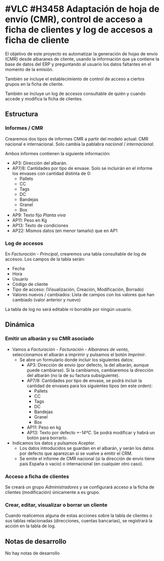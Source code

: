 # #VLC #H3458 Adaptación de hoja de envío (CMR), control de acceso a ficha de clientes y log de accesos a ficha de cliente

El objetivo de este proyecto es automatizar la generación de hojas de envío (CMR) desde albaranes de cliente, usando la información que ya contiene la base de datos del ERP y preguntando al usuario los datos faltantes en el momento de la emisión.

También se incluye el establecimiento de control de acceso a ciertos grupos en la ficha de cliente.

También se incluye un log de accesos consultable de quién y cuando accede y modifica la ficha de clientes.

## Estructura

### Informes / CMR
Crearemos dos tipos de informes CMR a partir del modelo actual: CMR nacional e internacional. Solo cambia la pablabra *nacional* / *internacional*.

Ambos informes contienen la siguiente información:
* AP3: Dirección del albarán.
* AP7/8: Cantidades por tipo de envase. Solo se incluirán en el informe los envases con cantidad distinta de 0:
    * Pallets
    * CC
    * Tags
    * DC
    * Bandejas
    * Granel
    * Box
* AP9: Texto fijo *Planta viva*
* AP11: Peso en Kg
* AP13: Texto de condiciones
* AP22: Mismos datos (en menor tamaño) que en AP1

### Log de accesos
En *Facturación - Principal*, crearemos una tabla consultable de log de accesos. Los campos de la tabla serán:
* Fecha
* Hora
* Usuario
* Código de cliente
* Tipo de acceso: (Visualización, Creación, Modificación, Borrado)
* Valores nuevos / cambiados: Lista de campos con los valores que han cambiado (valor anterior y nuevo)

La tabla de log no será editable ni borrable por ningún usuario.

## Dinámica

### Emitir un albarán y su CMR asociado
* Vamos a *Facturación - Facturación - Albaranes de venta*, seleccionamos el albarán a imprimir y pulsamos el botón *Imprimir*.
    * Se abre un formulario donde incluir los siguientes datos:
        * AP3: Dirección de envío (por defecto, la del albarán, aunque puede cambiarse). Si la cambiamos, cambiaremos la dirección del albarán (no la de su factura subsiguiente).
        * AP7/8: Cantidades por tipo de envase, se podrá incluir la cantidad de envases para los siguientes tipos (en este orden):
            * Pallets
            * CC
            * Tags
            * DC
            * Bandejas
            * Granel
            * Box
        * AP11: Peso en kg
        * AP13: Texto por defecto *+-14ºC*. Se podrá modificar y habrá un botón para borrarlo.
* Indicamos los datos y pulsamos *Aceptar*.
    * Los datos introducidos se guardan en el albarán, y serán los datos por defecto que aparezcan si se vuelve a emitir el CRM.
    * Se emite el informe de CMR nacional (si la dirección de envío tiene país España o vacío) o internacional (en cualquier otro caso).

### Acceso a ficha de clientes
Se creará un grupo *Administradores* y se configurará acceso a la ficha de clientes (modificación) únicamente a es grupo.

### Crear, editar, visualizar o borrar un cliente
Cuando realicemos alguna de estas acciones sobre la tabla de clientes o sus tablas relacionadas (direcciones, cuentas bancarias), se registrará la acción en la tabla de log.


## Notas de desarrollo
No hay notas de desarrollo
